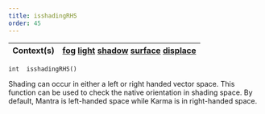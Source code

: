 ```yaml
---
title: isshadingRHS
order: 45
---
```

| Context(s) | [fog](../contexts/fog.html)  [light](../contexts/light.html)  [shadow](../contexts/shadow.html)  [surface](../contexts/surface.html)  [displace](../contexts/displace.html) |
| --- | --- |

`int  isshadingRHS()`

Shading can occur in either a left or right handed vector space. This function
can be used to check the native orientation in shading space. By default,
Mantra is left-handed space while Karma is in right-handed space.
